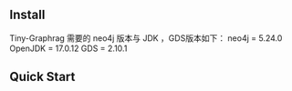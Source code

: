 


## Install

Tiny-Graphrag 需要的 neo4j 版本与 JDK ，GDS版本如下：
neo4j = 5.24.0
OpenJDK = 17.0.12
GDS = 2.10.1


## Quick Start
